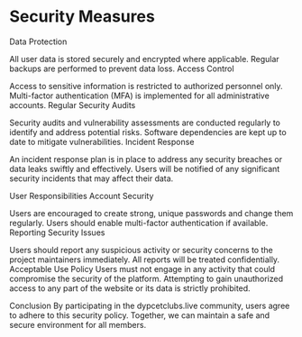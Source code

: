 # Security Measures

Data Protection

All user data is stored securely and encrypted where applicable.
Regular backups are performed to prevent data loss.
Access Control

Access to sensitive information is restricted to authorized personnel only.
Multi-factor authentication (MFA) is implemented for all administrative accounts.
Regular Security Audits

Security audits and vulnerability assessments are conducted regularly to identify and address potential risks.
Software dependencies are kept up to date to mitigate vulnerabilities.
Incident Response

An incident response plan is in place to address any security breaches or data leaks swiftly and effectively.
Users will be notified of any significant security incidents that may affect their data.

User Responsibilities
Account Security

Users are encouraged to create strong, unique passwords and change them regularly.
Users should enable multi-factor authentication if available.
Reporting Security Issues

Users should report any suspicious activity or security concerns to the project maintainers immediately.
All reports will be treated confidentially.
Acceptable Use Policy
Users must not engage in any activity that could compromise the security of the platform.
Attempting to gain unauthorized access to any part of the website or its data is strictly prohibited.


Conclusion
By participating in the dypcetclubs.live community, users agree to adhere to this security policy. Together, we can maintain a safe and secure environment for all members.

